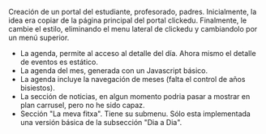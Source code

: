Creación de un portal del estudiante, profesorado, padres.
Inicialmente, la idea era copiar de la página principal del portal clickedu.
Finalmente, le cambie el estilo, eliminando el menu
lateral de clickedu y cambiandolo por un menú superior.

- La agenda, permite al acceso al detalle del día. Ahora mismo el detalle de eventos es estático.
- La agenda del mes, generada con un Javascript básico.
- La agenda incluye la navegación de meses (falta el control de años bisiestos).
- La sección de noticias, en algun momento podria pasar a mostrar en plan
  carrusel, pero no he sido capaz.
- Sección "La meva fitxa". Tiene su submenu. Sólo esta implementada una versión básica de la subsección "Dia a Dia".
